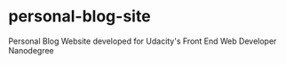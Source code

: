 # personal-blog-site
Personal Blog Website developed for Udacity's Front End Web Developer Nanodegree
